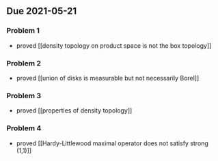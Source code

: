 ## Due 2021-05-21
### Problem 1
- proved [[density topology on product space is not the box topology]]
### Problem 2
- proved [[union of disks is measurable but not necessarily Borel]]
### Problem 3
- proved [[properties of density topology]]
### Problem 4
- proved [[Hardy-Littlewood maximal operator does not satisfy strong (1,1)]]